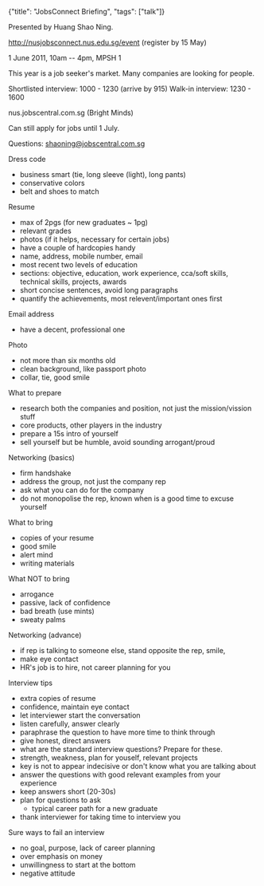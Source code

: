{"title": "JobsConnect Briefing", "tags": ["talk"]}

Presented by Huang Shao Ning.

http://nusjobsconnect.nus.edu.sg/event (register by 15 May)

1 June 2011, 10am -- 4pm, MPSH 1

This year is a job seeker's market. Many companies are looking for people.

Shortlisted interview: 1000 - 1230 (arrive by 915)
Walk-in interview: 1230 - 1600

nus.jobscentral.com.sg (Bright Minds)

Can still apply for jobs until 1 July.

Questions: shaoning@jobscentral.com.sg

Dress code
* business smart (tie, long sleeve (light), long pants)
* conservative colors
* belt and shoes to match

Resume
* max of 2pgs (for new graduates ~ 1pg)
* relevant grades
* photos (if it helps, necessary for certain jobs)
* have a couple of hardcopies handy
* name, address, mobile number, email
* most recent two levels of education
* sections: objective, education, work experience, cca/soft skills,
            technical skills, projects, awards
* short concise sentences, avoid long paragraphs
* quantify the achievements, most relevent/important ones first

Email address
* have a decent, professional one

Photo
* not more than six months old
* clean background, like passport photo
* collar, tie, good smile

What to prepare
* research both the companies and position, not just the mission/vission stuff
* core products, other players in the industry
* prepare a 15s intro of yourself
* sell yourself but be humble, avoid sounding arrogant/proud

Networking (basics)
* firm handshake
* address the group, not just the company rep
* ask what you can do for the company
* do not monopolise the rep, known when is a good time to excuse yourself

What to bring
* copies of your resume
* good smile
* alert mind
* writing materials

What NOT to bring
* arrogance
* passive, lack of confidence
* bad breath (use mints)
* sweaty palms

Networking (advance)
* if rep is talking to someone else, stand opposite the rep, smile,
* make eye contact
* HR's job is to hire, not career planning for you

Interview tips
* extra copies of resume
* confidence, maintain eye contact
* let interviewer start the conversation
* listen carefully, answer clearly
* paraphrase the question to have more time to think through
* give honest, direct answers
* what are the standard interview questions? Prepare for these.
* strength, weakness, plan for youself, relevant projects
* key is not to appear indecisive or don't know what you are talking about
* answer the questions with good relevant examples from your experience
* keep answers short (20-30s)
* plan for questions to ask
  * typical career path for a new graduate
* thank interviewer for taking time to interview you

Sure ways to fail an interview
* no goal, purpose, lack of career planning
* over emphasis on money
* unwillingness to start at the bottom
* negative attitude
